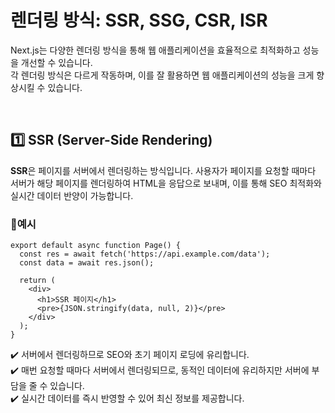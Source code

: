# 렌더링 방식: SSR, SSG, CSR, ISR
Next.js는 다양한 렌더링 방식을 통해 웹 애플리케이션을 효율적으로 최적화하고 성능을 개선할 수 있습니다.  
각 렌더링 방식은 다르게 작동하며, 이를 잘 활용하면 웹 애플리케이션의 성능을 크게 향상시킬 수 있습니다.

<br>

## 1️⃣ SSR (Server-Side Rendering)
**SSR**은 페이지를 서버에서 렌더링하는 방식입니다. 사용자가 페이지를 요청할 때마다 서버가 해당 페이지를 렌더링하여 HTML을 응답으로 보내며, 이를 통해 SEO 최적화와 실시간 데이터 반양이 가능합니다.

### 🔹예시
```tsx
export default async function Page() {
  const res = await fetch('https://api.example.com/data');
  const data = await res.json();

  return (
    <div>
      <h1>SSR 페이지</h1>
      <pre>{JSON.stringify(data, null, 2)}</pre>
    </div>
  );
}
```

✔️ 서버에서 렌더링하므로 SEO와 초기 페이지 로딩에 유리합니다.  
✔️ 매번 요청할 때마다 서버에서 렌더링되므로, 동적인 데이터에 유리하지만 서버에 부담을 줄 수 있습니다.  
✔️ 실시간 데이터를 즉시 반영할 수 있어 최신 정보를 제공합니다.

